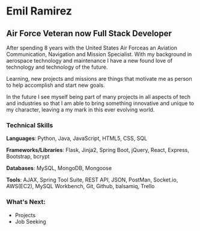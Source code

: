# Emil Ramirez
## Air Force Veteran now Full Stack Developer
After spending 8 years with the United States Air Forceas an Aviation Communication, Navigation and Mission Specialist. With my background in aerospace technology and maintenance I have a new found love of technology and technology of the future. 

Learning, new projects and missions are things that motivate me as person to help accomplish and start new goals. 

In the future I see myself being part of many projects in all aspects of tech and industries so that I am able to bring something innovative and unique to my character, leaving a my mark in this ever evolving world.

### Technical Skills
**Languages**: Python, Java, JavaScript, HTML5, CSS, SQL 

**Frameworks/Libraries**: Flask, Jinja2, Spring Boot, jQuery, React, Express, Bootstrap, bcrypt 

**Databases**: MySQL, MongoDB, Mongoose

**Tools**: AJAX, Spring Tool Suite, REST API, JSON, PostMan, Socket.io, AWS(EC2), MySQL Workbench, Git, Github, balsamiq, Trello

### What's Next:
- Projects
- Job Seeking
<!--
**EmilRR24/EmilRR24** is a ✨ _special_ ✨ repository because its `README.md` (this file) appears on your GitHub profile.

Here are some ideas to get you started:

- 🔭 I’m currently working on ...
- 🌱 I’m currently learning ...
- 👯 I’m looking to collaborate on ...
- 🤔 I’m looking for help with ...
- 💬 Ask me about ...
- 📫 How to reach me: ...
- 😄 Pronouns: ...
- ⚡ Fun fact: ...
-->
